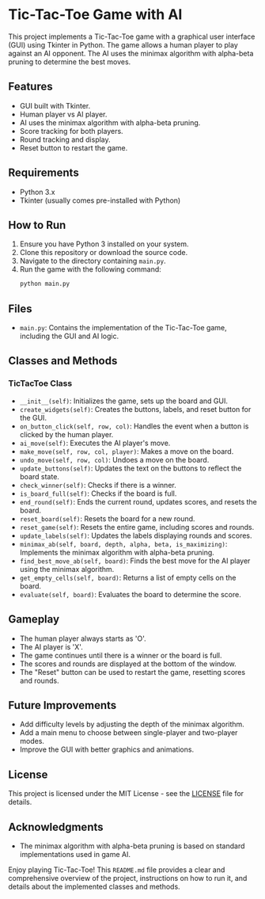 # Tic-Tac-Toe Game with AI

This project implements a Tic-Tac-Toe game with a graphical user interface (GUI) using Tkinter in Python. The game allows a human player to play against an AI opponent. The AI uses the minimax algorithm with alpha-beta pruning to determine the best moves.

## Features

- GUI built with Tkinter.
- Human player vs AI player.
- AI uses the minimax algorithm with alpha-beta pruning.
- Score tracking for both players.
- Round tracking and display.
- Reset button to restart the game.

## Requirements

- Python 3.x
- Tkinter (usually comes pre-installed with Python)

## How to Run

1. Ensure you have Python 3 installed on your system.
2. Clone this repository or download the source code.
3. Navigate to the directory containing `main.py`.
4. Run the game with the following command:
   ```sh
   python main.py
   ```

## Files

- `main.py`: Contains the implementation of the Tic-Tac-Toe game, including the GUI and AI logic.

## Classes and Methods

### TicTacToe Class

- `__init__(self)`: Initializes the game, sets up the board and GUI.
- `create_widgets(self)`: Creates the buttons, labels, and reset button for the GUI.
- `on_button_click(self, row, col)`: Handles the event when a button is clicked by the human player.
- `ai_move(self)`: Executes the AI player's move.
- `make_move(self, row, col, player)`: Makes a move on the board.
- `undo_move(self, row, col)`: Undoes a move on the board.
- `update_buttons(self)`: Updates the text on the buttons to reflect the board state.
- `check_winner(self)`: Checks if there is a winner.
- `is_board_full(self)`: Checks if the board is full.
- `end_round(self)`: Ends the current round, updates scores, and resets the board.
- `reset_board(self)`: Resets the board for a new round.
- `reset_game(self)`: Resets the entire game, including scores and rounds.
- `update_labels(self)`: Updates the labels displaying rounds and scores.
- `minimax_ab(self, board, depth, alpha, beta, is_maximizing)`: Implements the minimax algorithm with alpha-beta pruning.
- `find_best_move_ab(self, board)`: Finds the best move for the AI player using the minimax algorithm.
- `get_empty_cells(self, board)`: Returns a list of empty cells on the board.
- `evaluate(self, board)`: Evaluates the board to determine the score.

## Gameplay

- The human player always starts as 'O'.
- The AI player is 'X'.
- The game continues until there is a winner or the board is full.
- The scores and rounds are displayed at the bottom of the window.
- The "Reset" button can be used to restart the game, resetting scores and rounds.

## Future Improvements

- Add difficulty levels by adjusting the depth of the minimax algorithm.
- Add a main menu to choose between single-player and two-player modes.
- Improve the GUI with better graphics and animations.

## License

This project is licensed under the MIT License - see the [LICENSE](LICENSE) file for details.

## Acknowledgments

- The minimax algorithm with alpha-beta pruning is based on standard implementations used in game AI.

Enjoy playing Tic-Tac-Toe!
This `README.md` file provides a clear and comprehensive overview of the project, instructions on how to run it, and details about the implemented classes and methods.